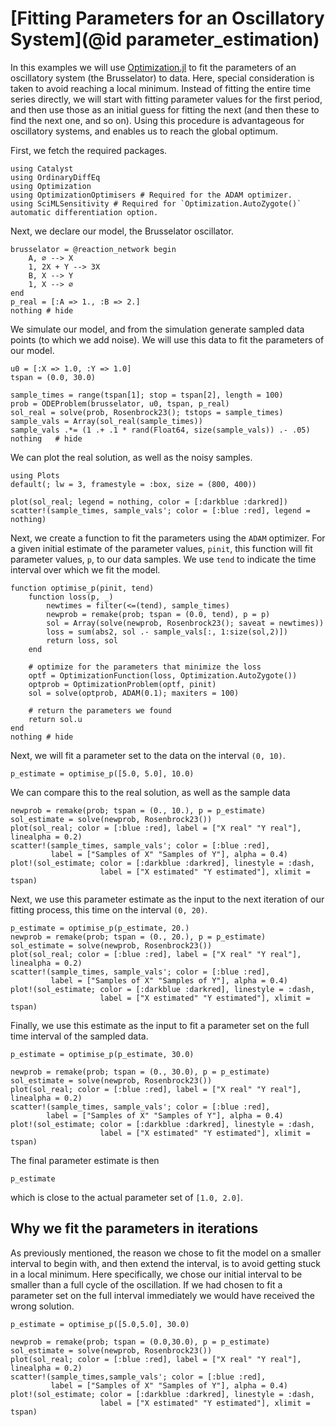 # [Fitting Parameters for an Oscillatory System](@id parameter_estimation)
In this examples we will use [Optimization.jl](https://github.com/SciML/Optimization.jl) to fit the parameters of an oscillatory system (the Brusselator) to data. Here, special consideration is taken to avoid reaching a local minimum. Instead of fitting the entire time series directly, we will start with fitting parameter values for the first period, and then use those as an initial guess for fitting the next (and then these to find the next one, and so on). Using this procedure is advantageous for oscillatory systems, and enables us to reach the global optimum.

First, we fetch the required packages.
```@example pe1
using Catalyst
using OrdinaryDiffEq
using Optimization
using OptimizationOptimisers # Required for the ADAM optimizer.
using SciMLSensitivity # Required for `Optimization.AutoZygote()` automatic differentiation option.
```

Next, we declare our model, the Brusselator oscillator.
```@example pe1
brusselator = @reaction_network begin
    A, ∅ --> X
    1, 2X + Y --> 3X
    B, X --> Y
    1, X --> ∅
end
p_real = [:A => 1., :B => 2.]
nothing # hide
```

We simulate our model, and from the simulation generate sampled data points
(to which we add noise). We will use this data to fit the parameters of our model.
```@example pe1
u0 = [:X => 1.0, :Y => 1.0]
tspan = (0.0, 30.0)

sample_times = range(tspan[1]; stop = tspan[2], length = 100)
prob = ODEProblem(brusselator, u0, tspan, p_real)
sol_real = solve(prob, Rosenbrock23(); tstops = sample_times)
sample_vals = Array(sol_real(sample_times))
sample_vals .*= (1 .+ .1 * rand(Float64, size(sample_vals)) .- .05)
nothing   # hide
```

We can plot the real solution, as well as the noisy samples.
```@example pe1
using Plots
default(; lw = 3, framestyle = :box, size = (800, 400))

plot(sol_real; legend = nothing, color = [:darkblue :darkred])
scatter!(sample_times, sample_vals'; color = [:blue :red], legend = nothing)
```

Next, we create a function to fit the parameters using the `ADAM` optimizer. For
a given initial estimate of the parameter values, `pinit`, this function will
fit parameter values, `p`, to our data samples. We use `tend` to indicate the
time interval over which we fit the model.
```@example pe1
function optimise_p(pinit, tend)
    function loss(p, _)
        newtimes = filter(<=(tend), sample_times)
        newprob = remake(prob; tspan = (0.0, tend), p = p)
        sol = Array(solve(newprob, Rosenbrock23(); saveat = newtimes))
        loss = sum(abs2, sol .- sample_vals[:, 1:size(sol,2)])
        return loss, sol
    end

    # optimize for the parameters that minimize the loss
    optf = OptimizationFunction(loss, Optimization.AutoZygote())
    optprob = OptimizationProblem(optf, pinit)
    sol = solve(optprob, ADAM(0.1); maxiters = 100)

    # return the parameters we found
    return sol.u
end
nothing # hide
```

Next, we will fit a parameter set to the data on the interval `(0, 10)`.
```@example pe1
p_estimate = optimise_p([5.0, 5.0], 10.0)
```

We can compare this to the real solution, as well as the sample data
```@example pe1
newprob = remake(prob; tspan = (0., 10.), p = p_estimate)
sol_estimate = solve(newprob, Rosenbrock23())
plot(sol_real; color = [:blue :red], label = ["X real" "Y real"], linealpha = 0.2)
scatter!(sample_times, sample_vals'; color = [:blue :red],
         label = ["Samples of X" "Samples of Y"], alpha = 0.4)
plot!(sol_estimate; color = [:darkblue :darkred], linestyle = :dash,
                    label = ["X estimated" "Y estimated"], xlimit = tspan)
```

Next, we use this parameter estimate as the input to the next iteration of our
fitting process, this time on the interval `(0, 20)`.
```@example pe1
p_estimate = optimise_p(p_estimate, 20.)
newprob = remake(prob; tspan = (0., 20.), p = p_estimate)
sol_estimate = solve(newprob, Rosenbrock23())
plot(sol_real; color = [:blue :red], label = ["X real" "Y real"], linealpha = 0.2)
scatter!(sample_times, sample_vals'; color = [:blue :red],
         label = ["Samples of X" "Samples of Y"], alpha = 0.4)
plot!(sol_estimate; color = [:darkblue :darkred], linestyle = :dash,
                    label = ["X estimated" "Y estimated"], xlimit = tspan)
```

Finally, we use this estimate as the input to fit a parameter set on the full
time interval of the sampled data.
```@example pe1
p_estimate = optimise_p(p_estimate, 30.0)

newprob = remake(prob; tspan = (0., 30.0), p = p_estimate)
sol_estimate = solve(newprob, Rosenbrock23())
plot(sol_real; color = [:blue :red], label = ["X real" "Y real"], linealpha = 0.2)
scatter!(sample_times, sample_vals'; color = [:blue :red],
        label = ["Samples of X" "Samples of Y"], alpha = 0.4)
plot!(sol_estimate; color = [:darkblue :darkred], linestyle = :dash,
                    label = ["X estimated" "Y estimated"], xlimit = tspan)
```

The final parameter estimate is then
```@example pe1
p_estimate
```
which is close to the actual parameter set of `[1.0, 2.0]`.

## Why we fit the parameters in iterations
As previously mentioned, the reason we chose to fit the model on a smaller interval to begin with, and
then extend the interval, is to avoid getting stuck in a local minimum. Here
specifically, we chose our initial interval to be smaller than a full cycle of
the oscillation. If we had chosen to fit a parameter set on the full interval
immediately we would have received the wrong solution.
```@example pe1
p_estimate = optimise_p([5.0,5.0], 30.0)

newprob = remake(prob; tspan = (0.0,30.0), p = p_estimate)
sol_estimate = solve(newprob, Rosenbrock23())
plot(sol_real; color = [:blue :red], label = ["X real" "Y real"], linealpha = 0.2)
scatter!(sample_times,sample_vals'; color = [:blue :red],
         label = ["Samples of X" "Samples of Y"], alpha = 0.4)
plot!(sol_estimate; color = [:darkblue :darkred], linestyle = :dash,
                    label = ["X estimated" "Y estimated"], xlimit = tspan)
```
